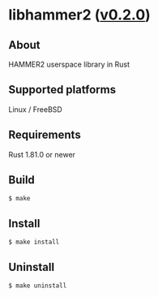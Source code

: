 libhammer2 ([v0.2.0](https://github.com/kusumi/libhammer2/releases/tag/v0.2.0))
========

## About

HAMMER2 userspace library in Rust

## Supported platforms

Linux / FreeBSD

## Requirements

Rust 1.81.0 or newer

## Build

    $ make

## Install

    $ make install

## Uninstall

    $ make uninstall

